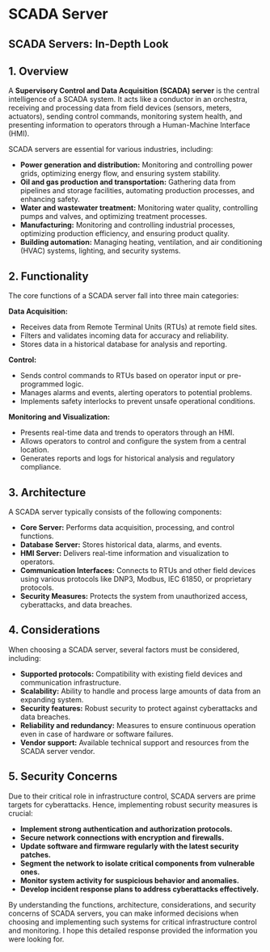 # SCADA Server
## SCADA Servers: In-Depth Look

## 1. Overview

A **Supervisory Control and Data Acquisition (SCADA) server** is the central intelligence of a SCADA system. It acts like a conductor in an orchestra, receiving and processing data from field devices (sensors, meters, actuators), sending control commands, monitoring system health, and presenting information to operators through a Human-Machine Interface (HMI). 

SCADA servers are essential for various industries, including:

* **Power generation and distribution:** Monitoring and controlling power grids, optimizing energy flow, and ensuring system stability.
* **Oil and gas production and transportation:** Gathering data from pipelines and storage facilities, automating production processes, and enhancing safety.
* **Water and wastewater treatment:** Monitoring water quality, controlling pumps and valves, and optimizing treatment processes.
* **Manufacturing:** Monitoring and controlling industrial processes, optimizing production efficiency, and ensuring product quality.
* **Building automation:** Managing heating, ventilation, and air conditioning (HVAC) systems, lighting, and security systems.

## 2. Functionality

The core functions of a SCADA server fall into three main categories:

**Data Acquisition:**

* Receives data from Remote Terminal Units (RTUs) at remote field sites.
* Filters and validates incoming data for accuracy and reliability.
* Stores data in a historical database for analysis and reporting.

**Control:**

* Sends control commands to RTUs based on operator input or pre-programmed logic.
* Manages alarms and events, alerting operators to potential problems.
* Implements safety interlocks to prevent unsafe operational conditions.

**Monitoring and Visualization:**

* Presents real-time data and trends to operators through an HMI.
* Allows operators to control and configure the system from a central location.
* Generates reports and logs for historical analysis and regulatory compliance.

## 3. Architecture

A SCADA server typically consists of the following components:

* **Core Server:** Performs data acquisition, processing, and control functions.
* **Database Server:** Stores historical data, alarms, and events.
* **HMI Server:** Delivers real-time information and visualization to operators.
* **Communication Interfaces:** Connects to RTUs and other field devices using various protocols like DNP3, Modbus, IEC 61850, or proprietary protocols.
* **Security Measures:** Protects the system from unauthorized access, cyberattacks, and data breaches.

## 4. Considerations

When choosing a SCADA server, several factors must be considered, including:

* **Supported protocols:** Compatibility with existing field devices and communication infrastructure.
* **Scalability:** Ability to handle and process large amounts of data from an expanding system.
* **Security features:** Robust security to protect against cyberattacks and data breaches.
* **Reliability and redundancy:** Measures to ensure continuous operation even in case of hardware or software failures.
* **Vendor support:** Available technical support and resources from the SCADA server vendor.

## 5. Security Concerns

Due to their critical role in infrastructure control, SCADA servers are prime targets for cyberattacks. Hence, implementing robust security measures is crucial:

* **Implement strong authentication and authorization protocols.**
* **Secure network connections with encryption and firewalls.**
* **Update software and firmware regularly with the latest security patches.**
* **Segment the network to isolate critical components from vulnerable ones.**
* **Monitor system activity for suspicious behavior and anomalies.**
* **Develop incident response plans to address cyberattacks effectively.**

By understanding the functions, architecture, considerations, and security concerns of SCADA servers, you can make informed decisions when choosing and implementing such systems for critical infrastructure control and monitoring. I hope this detailed response provided the information you were looking for. 

